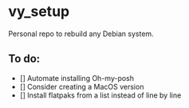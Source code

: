 # vy_setup
Personal repo to rebuild any Debian system.

## To do:
- [] Automate installing Oh-my-posh
- [] Consider creating a MacOS version
- [] Install flatpaks from a list instead of line by line